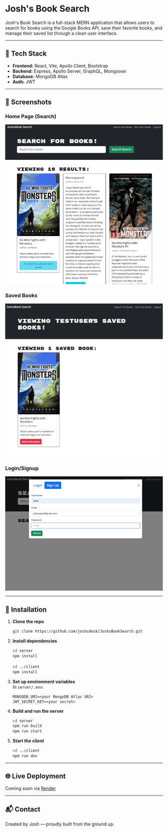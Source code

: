 # Josh's Book Search

Josh's Book Search is a full-stack MERN application that allows users to search for books using the Google Books API, save their favorite books, and manage their saved list through a clean user interface.

---

## 🚀 Tech Stack

- **Frontend:** React, Vite, Apollo Client, Bootstrap  
- **Backend:** Express, Apollo Server, GraphQL, Mongoose  
- **Database:** MongoDB Atlas  
- **Auth:** JWT

---

## 📸 Screenshots

### Home Page (Search)
![Home Page](./client/src/assets/images/image1.png)

### Saved Books
![Saved Books](./client/src/assets/images/image2.png)

### Login/Signup
![Login Page](./client/src/assets/images/image3.png)

---

## 🔧 Installation

1. **Clone the repo**  
   ```bash
   git clone https://github.com/joshsdesk/JoshsBookSearch.git
   ```

2. **Install dependencies**  
   ```bash
   cd server
   npm install

   cd ../client
   npm install
   ```

3. **Set up environment variables**  
   In `server/.env`:
   ```
   MONGODB_URI=<your MongoDB Atlas URI>
   JWT_SECRET_KEY=<your secret>
   ```

4. **Build and run the server**  
   ```bash
   cd server
   npm run build
   npm run start
   ```

5. **Start the client**  
   ```bash
   cd ../client
   npm run dev
   ```

---

## 🌐 Live Deployment

Coming soon via [Render](https://render.com)

---

## 📬 Contact

Created by Josh — proudly built from the ground up.

